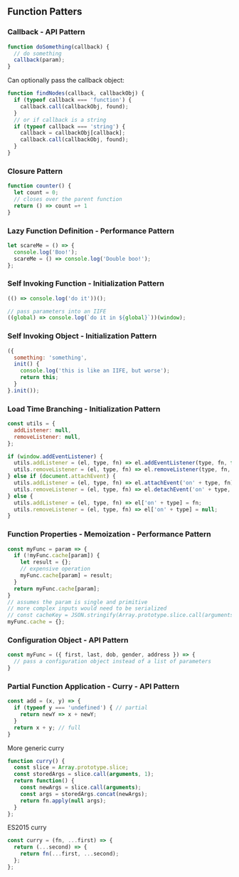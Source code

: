 ﻿## Function Patters

### Callback - API Pattern

```javascript
function doSomething(callback) {
  // do something
  callback(param);
}
```

Can optionally pass the callback object:

```javascript
function findNodes(callback, callbackObj) {
  if (typeof callback === 'function') {
    callback.call(callbackObj, found);
  }
  // or if callback is a string
  if (typeof callback === 'string') {
    callback = callbackObj[callback];
    callback.call(callbackObj, found);
  }
}
```


### Closure Pattern

```javascript
function counter() {
  let count = 0;
  // closes over the parent function
  return () => count =+ 1
}
```


### Lazy Function Definition - Performance Pattern

```javascript
let scareMe = () => {
  console.log('Boo!');
  scareMe = () => console.log('Double boo!');
};
```


### Self Invoking Function - Initialization Pattern

```javascript
(() => console.log('do it'))();

// pass parameters into an IIFE
((global) => console.log(`do it in ${global}`))(window);
```


### Self Invoking Object - Initialization Pattern

```javascript
({
  something: 'something',
  init() {
    console.log('this is like an IIFE, but worse');
    return this;
  }
}.init());
```


### Load Time Branching - Initialization Pattern

```javascript
const utils = {
  addListener: null,
  removeListener: null,
};

if (window.addEventListener) {
  utils.addListener = (el, type, fn) => el.addEventListener(type, fn, false);
  utils.removeListener = (el, type, fn) => el.removeListener(type, fn, false);
} else if (document.attachEvent) {
  utils.addListener = (el, type, fn) => el.attachEvent('on' + type, fn);
  utils.removeListener = (el, type, fn) => el.detachEvent('on' + type, fn);
} else {
  utils.addListener = (el, type, fn) => el['on' + type] = fn;
  utils.removeListener = (el, type, fn) => el['on' + type] = null;
}
```

### Function Properties - Memoization - Performance Pattern

```javascript
const myFunc = param => {
  if (!myFunc.cache[param]) {
    let result = {};
    // expensive operation
    myFunc.cache[param] = result;
  }
  return myFunc.cache[param];
}
// assumes the param is single and primitive
// more complex inputs would need to be serialized
// const cacheKey = JSON.stringify(Array.prototype.slice.call(arguments));
myFunc.cache = {};
```


### Configuration Object - API Pattern

```javascript
const myFunc = ({ first, last, dob, gender, address }) => {
  // pass a configuration object instead of a list of parameters
}
```


### Partial Function Application - Curry - API Pattern

```javascript
const add = (x, y) => {
  if (typeof y === 'undefined') { // partial
    return newY => x + newY;
  }
  return x + y; // full
}
```

More generic curry

```javascript
function curry() {
  const slice = Array.prototype.slice;
  const storedArgs = slice.call(arguments, 1);
  return function() {
    const newArgs = slice.call(arguments);
    const args = storedArgs.concat(newArgs);
    return fn.apply(null args);
  }
};
```

ES2015 curry

```javascript
const curry = (fn, ...first) => {
  return (...second) => {
    return fn(...first, ...second);
  };
};
```

